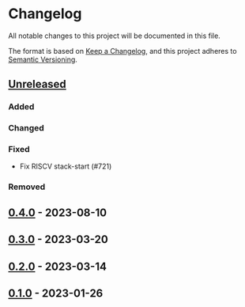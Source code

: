 # Changelog

All notable changes to this project will be documented in this file.

The format is based on [Keep a Changelog](https://keepachangelog.com/en/1.0.0/),
and this project adheres to [Semantic Versioning](https://semver.org/spec/v2.0.0.html).

## [Unreleased]

### Added

### Changed

### Fixed

- Fix RISCV stack-start (#721)

### Removed

## [0.4.0] - 2023-08-10

## [0.3.0] - 2023-03-20

## [0.2.0] - 2023-03-14

## [0.1.0] - 2023-01-26

[Unreleased]: https://github.com/esp-rs/esp-hal/compare/v0.4.0...HEAD
[0.4.0]: https://github.com/esp-rs/esp-hal/releases/tag/v0.3.0...v0.4.0
[0.3.0]: https://github.com/esp-rs/esp-hal/releases/tag/v0.2.0...v0.3.0
[0.2.0]: https://github.com/esp-rs/esp-hal/releases/tag/v0.1.0...v0.2.0
[0.1.0]: https://github.com/esp-rs/esp-hal/releases/tag/v0.1.0
